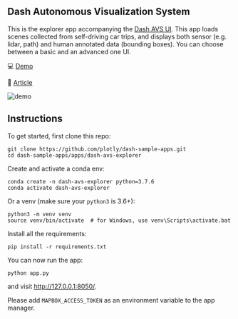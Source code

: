 ## Dash Autonomous Visualization System

This is the explorer app accompanying the [Dash AVS UI](https://github.com/plotly/dash-avs-ui). This app loads scenes collected from self-driving car trips, and displays both sensor (e.g. lidar, path) and human annotated data (bounding boxes). You can choose between a basic and an advanced one UI.


💻 [Demo](https://dash-gallery.plotly.host/dash-avs-explorer/)

📰 [Article](https://medium.com/plotly/the-history-of-autonomous-vehicle-datasets-and-3-open-source-python-apps-for-visualizing-them-afee9d13f58a)

![demo](assets/demo.gif)

## Instructions

To get started, first clone this repo:


```
git clone https://github.com/plotly/dash-sample-apps.git
cd dash-sample-apps/apps/dash-avs-explorer
```


Create and activate a conda env:
```
conda create -n dash-avs-explorer python=3.7.6
conda activate dash-avs-explorer
```

Or a venv (make sure your `python3` is 3.6+):
```
python3 -m venv venv
source venv/bin/activate  # for Windows, use venv\Scripts\activate.bat
```

Install all the requirements:

```
pip install -r requirements.txt
```

You can now run the app:
```
python app.py
```

and visit http://127.0.0.1:8050/.


Please add `MAPBOX_ACCESS_TOKEN` as an environment variable to the app manager.